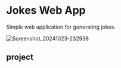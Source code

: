 # Jokes Web App 

Simple web application for generating jokes.

![Screenshot_20241023-232938](https://github.com/user-attachments/assets/02284174-08ae-4cdc-b97c-beabd4882034)

## **project**